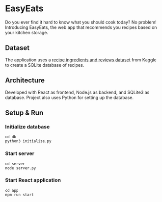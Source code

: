 
# EasyEats

Do you ever find it hard to know what you should cook today? No problem! Introducing EasyEats, the web app that recommends you recipes based on your kitchen storage.

## Dataset

The application uses a [recipe ingredients and reviews dataset](https://www.kaggle.com/datasets/kanaryayi/recipe-ingredients-and-reviews) from Kaggle to create a SQLite database of recipes.

## Architecture

Developed with React as frontend, Node.js as backend, and SQLite3 as database. Project also uses Python for setting up the database.

## Setup & Run
### Initialize database
```
cd db
python3 initialize.py
```
### Start server
```
cd server
node server.py
```
### Start React application
```
cd app
npm run start
```